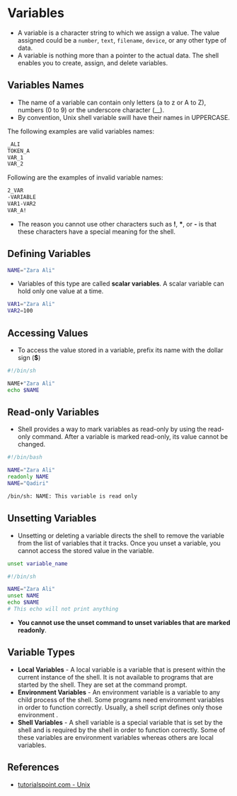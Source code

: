 # Variables

- A variable is a character string to which we assign a value. The value assigned could be a `number`, `text`, `filename`, `device`, or any other type of data.
- A variable is nothing more than a pointer to the actual data. The shell enables you to create, assign, and delete variables.

## Variables Names

- The name of a variable can contain only letters (a to z or A to Z), numbers (0 to 9) or the underscore character (__).
- By convention, Unix shell variable swill have their names in UPPERCASE.

The following examples are valid variables names:

```sh
_ALI
TOKEN_A
VAR_1
VAR_2
```

Following are the examples of invalid variable names:

```sh
2_VAR
-VARIABLE
VAR1-VAR2
VAR_A!
```

- The reason you cannot use other characters such as **!**, **\***, or **-** is that these characters have a special meaning for the shell.

## Defining Variables

```sh
NAME="Zara Ali"
```

- Variables of this type are called **scalar variables**. A scalar variable can hold only one value at a time.

```sh
VAR1="Zara Ali"
VAR2=100
```

## Accessing Values

- To access the value stored in a variable, prefix its name with the dollar sign (**$**)

```sh
#!/bin/sh

NAME+"Zara Ali"
echo $NAME
```

## Read-only Variables

- Shell provides a way to mark variables as read-only by using the read-only command. After a variable is marked read-only, its value cannot be changed.

```sh
#!/bin/bash

NAME="Zara Ali"
readonly NAME
NAME="Qadiri"
```

```bash
/bin/sh: NAME: This variable is read only
```

## Unsetting Variables

- Unsetting or deleting a variable directs the shell to remove the variable from the list of variables that it tracks. Once you unset a variable, you cannot access the stored value in the variable.

```sh
unset variable_name
```

```sh
#!/bin/sh

NAME="Zara Ali"
unset NAME
echo $NAME
# This echo will not print anything
```

- **You cannot use the unset command to unset variables that are marked readonly**.

## Variable Types

- **Local Variables** - A local variable is a variable that is present within the current instance of the shell. It is not available to programs that are started by the shell. They are set at the command prompt.
- **Environment Variables** - An environment variable is a variable to any child process of the shell. Some programs need environment variables in order to function correctly. Usually, a shell script defines only those environment .
- **Shell Variables** - A shell variable is a special variable that is set by the shell and is required by the shell in order to function correctly. Some of these variables are environment variables whereas others are local variables.

## References

- [tutorialspoint.com - Unix](https://www.tutorialspoint.com/unix/unix-file-management.htm)